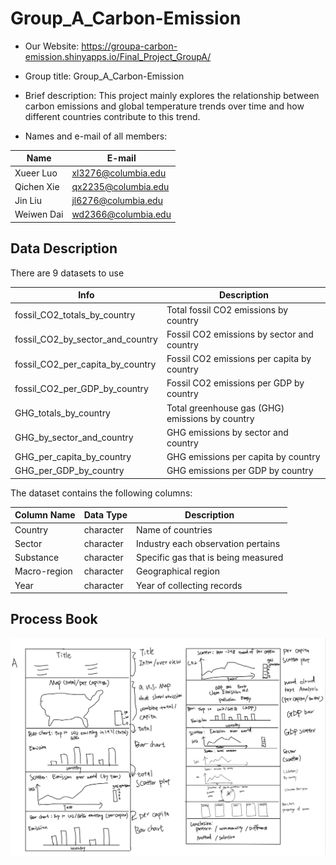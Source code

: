 # Group_A_Carbon-Emission
- Our Website: https://groupa-carbon-emission.shinyapps.io/Final_Project_GroupA/
 
- Group title: Group_A_Carbon-Emission

- Brief description: This project mainly explores the relationship between carbon emissions and global temperature trends over time and how different countries contribute to this trend.

- Names and e-mail of all members: 

|  Name   | E-mail  |
|  ---   | ---  |
|  Xueer Luo   | xl3276@columbia.edu  |
|  Qichen Xie  | qx2235@columbia.edu  |
| Jin Liu  | jl6276@columbia.edu |
| Weiwen Dai | wd2366@columbia.edu |

## Data Description
There are 9 datasets to use

| Info                  | Description |
|-------------------------------|-------------|
| fossil_CO2_totals_by_country  | Total fossil CO2 emissions by country |
| fossil_CO2_by_sector_and_country | Fossil CO2 emissions by sector and country |
| fossil_CO2_per_capita_by_country | Fossil CO2 emissions per capita by country |
| fossil_CO2_per_GDP_by_country | Fossil CO2 emissions per GDP by country |
| GHG_totals_by_country | Total greenhouse gas (GHG) emissions by country |
| GHG_by_sector_and_country | GHG emissions by sector and country |
| GHG_per_capita_by_country | GHG emissions per capita by country |
| GHG_per_GDP_by_country | GHG emissions per GDP by country |

The dataset contains the following columns:

| Column Name | Data Type | Description |
|-------------|-----------|-------------|
| Country     | character | Name of countries |
| Sector      | character | Industry each observation pertains |
| Substance   | character | Specific gas that is being measured |
| Macro-region| character | Geographical region |
| Year        | character | Year of collecting records |

## Process Book
![Process Book](ProcessBook/ProcessBook_GroupA.png)



